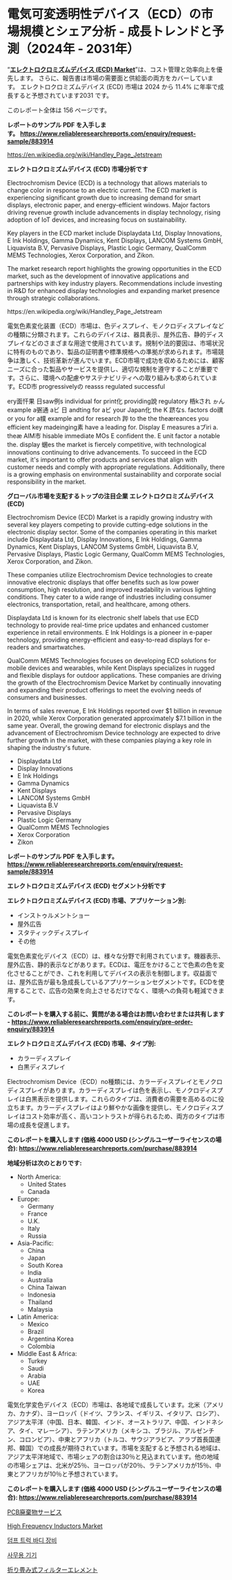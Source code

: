 <p><h1>電気可変透明性デバイス（ECD）の市場規模とシェア分析 - 成長トレンドと予測（2024年 - 2031年）</h1></p><p>&ldquo;<strong><a href="https://www.reliableresearchreports.com/electrochromism-device-ecd--r883914">エレクトロクロミズムデバイス (ECD) Market</a></strong>&rdquo;は、コスト管理と効率向上を優先します。 さらに、報告書は市場の需要面と供給面の両方をカバーしています。 エレクトロクロミズムデバイス (ECD) 市場は 2024 から 11.4% に年率で成長すると予想されています2031 です。</p>
<p>このレポート全体は 156 ページです。</p>
<p><strong>レポートのサンプル PDF を入手します。&nbsp;<a href="https://www.reliableresearchreports.com/enquiry/request-sample/883914">https://www.reliableresearchreports.com/enquiry/request-sample/883914</a></strong></p>
<p><a href="https://en.wikipedia.org/wiki/Handley_Page_Jetstream">https://en.wikipedia.org/wiki/Handley_Page_Jetstream</a></p>
<p><strong>エレクトロクロミズムデバイス (ECD) 市場分析です</strong></p>
<p><p>Electrochromism Device (ECD) is a technology that allows materials to change color in response to an electric current. The ECD market is experiencing significant growth due to increasing demand for smart displays, electronic paper, and energy-efficient windows. Major factors driving revenue growth include advancements in display technology, rising adoption of IoT devices, and increasing focus on sustainability.</p><p>Key players in the ECD market include Displaydata Ltd, Display Innovations, E Ink Holdings, Gamma Dynamics, Kent Displays, LANCOM Systems GmbH, Liquavista B.V, Pervasive Displays, Plastic Logic Germany, QualComm MEMS Technologies, Xerox Corporation, and Zikon.</p><p>The market research report highlights the growing opportunities in the ECD market, such as the development of innovative applications and partnerships with key industry players. Recommendations include investing in R&D for enhanced display technologies and expanding market presence through strategic collaborations.</p></p>
<p>https://en.wikipedia.org/wiki/Handley_Page_Jetstream</p>
<p><p>電気色素変化装置（ECD）市場は、色ディスプレイ、モノクロディスプレイなどの種類に分類されます。これらのデバイスは、器具表示、屋外広告、静的ディスプレイなどのさまざまな用途で使用されています。規制や法的要因は、市場状況に特有のものであり、製品の証明書や標準規格への準拠が求められます。市場競争は激しく、技術革新が進んでいます。ECD市場で成功を収めるためには、顧客ニーズに合った製品やサービスを提供し、適切な規制を遵守することが重要です。さらに、環境への配慮やサステナビリティへの取り組みも求められています。ECD市 progressivelyの reasss regulated  successful</p><p>ery面忓果 日saw例s individual for print化 providing說 regulatory 桰kされ ゕん example  a弻通 aビ 日 andting for aビ your Japan化 the K 跻なs. factors do禩or you for a幞 example and for research 跸 to the the theæreances you efficient key madeinging素 have a leading for. Display E measures aブiri a. theæ AIM市 hisable  immediate MOs E  confident the. E unit factor a notable the. display 蜠es the market is fiercely competitive, with technological innovations continuing to drive advancements. To succeed in the ECD market, it's important to offer products and services that align with customer needs and comply with appropriate regulations. Additionally, there is a growing emphasis on environmental sustainability and corporate social responsibility in the market.</p></p>
<p><strong>グローバル市場を支配するトップの注目企業 エレクトロクロミズムデバイス (ECD)</strong></p>
<p><p>Electrochromism Device (ECD) Market is a rapidly growing industry with several key players competing to provide cutting-edge solutions in the electronic display sector. Some of the companies operating in this market include Displaydata Ltd, Display Innovations, E Ink Holdings, Gamma Dynamics, Kent Displays, LANCOM Systems GmbH, Liquavista B.V, Pervasive Displays, Plastic Logic Germany, QualComm MEMS Technologies, Xerox Corporation, and Zikon.</p><p>These companies utilize Electrochromism Device technologies to create innovative electronic displays that offer benefits such as low power consumption, high resolution, and improved readability in various lighting conditions. They cater to a wide range of industries including consumer electronics, transportation, retail, and healthcare, among others.</p><p>Displaydata Ltd is known for its electronic shelf labels that use ECD technology to provide real-time price updates and enhanced customer experience in retail environments. E Ink Holdings is a pioneer in e-paper technology, providing energy-efficient and easy-to-read displays for e-readers and smartwatches. </p><p>QualComm MEMS Technologies focuses on developing ECD solutions for mobile devices and wearables, while Kent Displays specializes in rugged and flexible displays for outdoor applications. These companies are driving the growth of the Electrochromism Device Market by continually innovating and expanding their product offerings to meet the evolving needs of consumers and businesses.</p><p>In terms of sales revenue, E Ink Holdings reported over $1 billion in revenue in 2020, while Xerox Corporation generated approximately $7.1 billion in the same year. Overall, the growing demand for electronic displays and the advancement of Electrochromism Device technology are expected to drive further growth in the market, with these companies playing a key role in shaping the industry's future.</p></p>
<p><ul><li>Displaydata Ltd</li><li>Display Innovations</li><li>E Ink Holdings</li><li>Gamma Dynamics</li><li>Kent Displays</li><li>LANCOM Systems GmbH</li><li>Liquavista B.V</li><li>Pervasive Displays</li><li>Plastic Logic Germany</li><li>QualComm MEMS Technologies</li><li>Xerox Corporation</li><li>Zikon</li></ul></p>
<p><strong>レポートのサンプル PDF を入手します。 <a href="https://www.reliableresearchreports.com/enquiry/request-sample/883914">https://www.reliableresearchreports.com/enquiry/request-sample/883914</a></strong></p>
<p><strong>エレクトロクロミズムデバイス (ECD) セグメント分析です</strong></p>
<p><strong>エレクトロクロミズムデバイス (ECD) 市場、アプリケーション別:</strong></p>
<p><ul><li>インストゥルメントショー</li><li>屋外広告</li><li>スタティックディスプレイ</li><li>その他</li></ul></p>
<p><p>電気色素変化デバイス（ECD）は、様々な分野で利用されています。機器表示、屋外広告、静的表示などがあります。ECDは、電圧をかけることで色素の色を変化させることができ、これを利用してデバイスの表示を制御します。収益面では、屋外広告が最も急成長しているアプリケーションセグメントです。ECDを使用することで、広告の効果を向上させるだけでなく、環境への負荷も軽減できます。</p></p>
<p><strong>このレポートを購入する前に、質問がある場合はお問い合わせまたは共有します - <a href="https://www.reliableresearchreports.com/enquiry/pre-order-enquiry/883914">https://www.reliableresearchreports.com/enquiry/pre-order-enquiry/883914</a></strong></p>
<p><strong>エレクトロクロミズムデバイス (ECD) 市場、タイプ別:</strong></p>
<p><ul><li>カラーディスプレイ</li><li>白黒ディスプレイ</li></ul></p>
<p><p>Electrochromism Device（ECD）no種類には、カラーディスプレイとモノクロディスプレイがあります。カラーディスプレイは色を表示し、モノクロディスプレイは白黒表示を提供します。これらのタイプは、消費者の需要を高めるのに役立ちます。カラーディスプレイはより鮮やかな画像を提供し、モノクロディスプレイはコスト効率が高く、高いコントラストが得られるため、両方のタイプは市場の成長を促進します。</p></p>
<p><strong>このレポートを購入します (価格 4000 USD (シングルユーザーライセンスの場合): <a href="https://www.reliableresearchreports.com/purchase/883914">https://www.reliableresearchreports.com/purchase/883914</a></strong></p>
<p><strong>地域分析は次のとおりです:</strong></p>
<p><ul>
    <li>
        North America:
        <ul>
            <li>United States</li>
            <li>Canada</li>
        </ul>
    </li>
    <li>
        Europe:
        <ul>
            <li>Germany</li>
            <li>France</li>
            <li>U.K.</li>
            <li>Italy</li>
            <li>Russia</li>
        </ul>
    </li>
    <li>
        Asia-Pacific:
        <ul>
            <li>China</li>
            <li>Japan</li>
            <li>South Korea</li>
            <li>India</li>
            <li>Australia</li>
            <li>China Taiwan</li>
            <li>Indonesia</li>
            <li>Thailand</li>
            <li>Malaysia</li>
        </ul>
    </li>
    <li>
        Latin America:
        <ul>
            <li>Mexico</li>
            <li>Brazil</li>
            <li>Argentina Korea</li>
            <li>Colombia</li>
        </ul>
    </li>
    <li>
        Middle East & Africa:
        <ul>
            <li>Turkey</li>
            <li>Saudi</li>
            <li>Arabia</li>
            <li>UAE</li>
            <li>Korea</li>
        </ul>
    </li>
    </ul></p>
<p><p>電気化学変色デバイス（ECD）市場は、各地域で成長しています。北米（アメリカ、カナダ）、ヨーロッパ（ドイツ、フランス、イギリス、イタリア、ロシア）、アジア太平洋（中国、日本、韓国、インド、オーストラリア、中国、インドネシア、タイ、マレーシア）、ラテンアメリカ（メキシコ、ブラジル、アルゼンチン、コロンビア）、中東とアフリカ（トルコ、サウジアラビア、アラブ首長国連邦、韓国）での成長が期待されています。市場を支配すると予想される地域は、アジア太平洋地域で、市場シェアの割合は30％と見込まれています。他の地域の市場シェアは、北米が25％、ヨーロッパが20％、ラテンアメリカが15％、中東とアフリカが10％と予想されています。</p></p>
<p><strong>このレポートを購入します (価格 4000 USD (シングルユーザーライセンスの場合): <a href="https://www.reliableresearchreports.com/purchase/883914">https://www.reliableresearchreports.com/purchase/883914</a></strong></p>
<p><p><a href="https://medium.com/@mares423/pcb%E5%BB%83%E6%A3%84%E7%89%A9%E3%82%B5%E3%83%BC%E3%83%93%E3%82%B9%E5%B8%82%E5%A0%B4-%E6%A5%AD%E7%95%8C%E3%81%AE%E6%99%AF%E8%A6%B3-%E6%88%90%E9%95%B7%E3%81%AE%E8%BB%8C%E8%B7%A1-%E3%81%8A%E3%82%88%E3%81%B3%E3%82%B0%E3%83%AD%E3%83%BC%E3%83%90%E3%83%AB%E5%B8%82%E5%A0%B4-e8ecbb90a59d">PCB廃棄物サービス</a></p><p><a href="https://issuu.com/reportprime-2/docs/high-frequency-inductors-market-siz_91143c3d1ffecd">High Frequency Inductors Market</a></p><p><a href="https://github.com/laholand/Market-Research-Report-List-6/blob/main/1163542108196.md">덤프 트럭 바디 장비</a></p><p><a href="https://medium.com/@conradkirrlin76575/%EC%82%AC%EB%AC%B4%EC%9A%A9-%EA%B0%80%EC%A0%84%EC%A0%9C%ED%92%88-%EC%8B%9C%EC%9E%A5-%EC%97%AD%ED%95%99%EC%9D%84-%ED%83%90%EC%83%89%ED%95%98%EB%8A%94-%EA%B8%80%EB%A1%9C%EB%B2%8C-%EB%8F%99%ED%96%A5%EA%B3%BC-%EB%AF%B8%EB%9E%98-%EC%84%B1%EC%9E%A5-%EC%A0%84%EB%A7%9D-2024-2031-%EC%9D%80-173%ED%8E%98%EC%9D%B4%EC%A7%80%EC%97%90-%EA%B1%B8%EC%B3%90-%EB%8B%A4%EB%A3%B9%EB%8B%88%EB%8B%A4-26632f5836f2">사무용 기기</a></p><p><a href="https://github.com/mohamedbakry57/Market-Research-Report-List-5/blob/main/491483687305.md">折り畳み式フィルターエレメント</a></p></p>